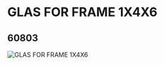 # GLAS FOR FRAME 1X4X6
## 60803
![GLAS FOR FRAME 1X4X6](https://lc-www-live-s.legocdn.com/media/bricks/5/2/4629917.jpg)